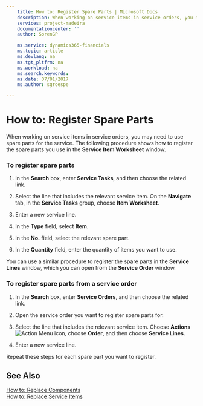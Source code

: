 ```yaml
---
    title: How to: Register Spare Parts | Microsoft Docs
    description: When working on service items in service orders, you may need to use spare parts for the service. The following procedure shows how to register the spare parts you use in the **Service Item Worksheet** window.
    services: project-madeira
    documentationcenter: ''
    author: SorenGP

    ms.service: dynamics365-financials
    ms.topic: article
    ms.devlang: na
    ms.tgt_pltfrm: na
    ms.workload: na
    ms.search.keywords:
    ms.date: 07/01/2017
    ms.author: sgroespe

---
```

# How to: Register Spare Parts
When working on service items in service orders, you may need to use spare parts for the service. The following procedure shows how to register the spare parts you use in the **Service Item Worksheet** window.  
  
### To register spare parts  
  
1.  In the **Search** box, enter **Service Tasks**, and then choose the related link.  
  
2.  Select the line that includes the relevant service item. On the **Navigate** tab, in the **Service Tasks** group, choose **Item Worksheet**.  
  
3.  Enter a new service line.  
  
4.  In the **Type** field, select **Item**.  
  
5.  In the **No.** field, select the relevant spare part.  
  
6.  In the **Quantity** field, enter the quantity of items you want to use.  
  
 You can use a similar procedure to register the spare parts in the **Service Lines** window, which you can open from the **Service Order** window.  
  
### To register spare parts from a service order  
  
1.  In the **Search** box, enter **Service Orders**, and then choose the related link.  
  
2.  Open the service order you want to register spare parts for.  
  
3.  Select the line that includes the relevant service item. Choose **Actions**![Action Menu icon](../media/actionmenuicon.png "actionMenuIcon"), choose **Order**, and then choose **Service Lines**.  
  
4.  Enter a new service line.  
  
 Repeat these steps for each spare part you want to register.  
  
## See Also  
 [How to: Replace Components](../how-to-replace-components.md)   
 [How to: Replace Service Items](../how-to-replace-service-items.md)
